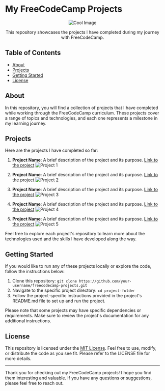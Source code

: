 # My FreeCodeCamp Projects
<p align="center">
  <img src="https://i2.wp.com/allhtaccess.info/wp-content/uploads/2018/03/programming.gif?fit=1281%2C716&ssl=1" alt="Cool Image">
</p>

<p align="center">This repository showcases the projects I have completed during my journey with FreeCodeCamp.</p>

## Table of Contents

- [About](#about)
- [Projects](#projects)
- [Getting Started](#getting-started)
- [License](#license)

## About

In this repository, you will find a collection of projects that I have completed while working through the FreeCodeCamp curriculum. These projects cover a range of topics and technologies, and each one represents a milestone in my learning journey.

## Projects

Here are the projects I have completed so far:

1. **Project Name**: A brief description of the project and its purpose. [Link to the project](https://github.com/username/project1)
   ![Project 1](https://your-project1-image-url)

2. **Project Name**: A brief description of the project and its purpose. [Link to the project](https://github.com/username/project2)
   ![Project 2](https://your-project2-image-url)

3. **Project Name**: A brief description of the project and its purpose. [Link to the project](https://github.com/username/project3)
   ![Project 3](https://your-project3-image-url)

4. **Project Name**: A brief description of the project and its purpose. [Link to the project](https://github.com/username/project4)
   ![Project 4](https://your-project4-image-url)

5. **Project Name**: A brief description of the project and its purpose. [Link to the project](https://github.com/username/project5)
   ![Project 5](https://your-project5-image-url)

Feel free to explore each project's repository to learn more about the technologies used and the skills I have developed along the way.

## Getting Started

If you would like to run any of these projects locally or explore the code, follow the instructions below:

1. Clone this repository: `git clone https://github.com/your-username/freecodecamp-projects.git`
2. Navigate to the specific project directory: `cd project-folder`
3. Follow the project-specific instructions provided in the project's README.md file to set up and run the project.

Please note that some projects may have specific dependencies or requirements. Make sure to review the project's documentation for any additional instructions.

## License

This repository is licensed under the [MIT License](LICENSE). Feel free to use, modify, or distribute the code as you see fit. Please refer to the LICENSE file for more details.

---

Thank you for checking out my FreeCodeCamp projects! I hope you find them interesting and valuable. If you have any questions or suggestions, please feel free to reach out.



